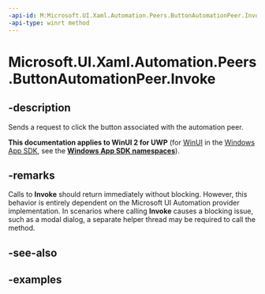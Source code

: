 ```yaml
---
-api-id: M:Microsoft.UI.Xaml.Automation.Peers.ButtonAutomationPeer.Invoke
-api-type: winrt method
---
```


<!-- Method syntax.
public void ButtonAutomationPeer.Invoke()
-->

# Microsoft.UI.Xaml.Automation.Peers.ButtonAutomationPeer.Invoke


## -description

Sends a request to click the button associated with the automation peer.

**This documentation applies to WinUI 2 for UWP** (for [WinUI](/windows/apps/winui/winui3/) in the [Windows App SDK](/windows/apps/windows-app-sdk/), see the **[Windows App SDK namespaces](/windows/windows-app-sdk/api/winrt/)**).

## -remarks

Calls to **Invoke** should return immediately without blocking. However, this behavior is entirely dependent on the Microsoft UI Automation provider implementation. In scenarios where calling **Invoke** causes a blocking issue, such as a modal dialog, a separate helper thread may be required to call the method.

## -see-also

## -examples

